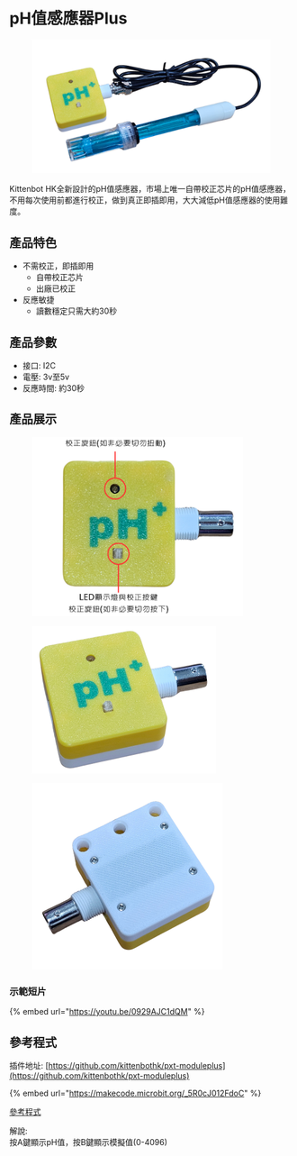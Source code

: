 # pH值感應器Plus

<figure><img src="../../.gitbook/assets/phplus1.png" alt=""><figcaption></figcaption></figure>

Kittenbot HK全新設計的pH值感應器，市場上唯一自帶校正芯片的pH值感應器，不用每次使用前都進行校正，做到真正即插即用，大大減低pH值感應器的使用難度。

## 產品特色

* 不需校正，即插即用
  * 自帶校正芯片
  * 出廠已校正
* 反應敏捷
  * 讀數穩定只需大約30秒

## 產品參數

* 接口: I2C
* 電壓: 3v至5v
* 反應時間: 約30秒

## 產品展示

<figure><img src="../../.gitbook/assets/phplus3.png" alt="" width="375"><figcaption></figcaption></figure>

<div><figure><img src="../../.gitbook/assets/phplus2.png" alt="" width="327"><figcaption></figcaption></figure> <figure><img src="../../.gitbook/assets/phplus4 (1).png" alt="" width="339"><figcaption></figcaption></figure></div>

### 示範短片

{% embed url="https://youtu.be/0929AJC1dQM" %}

## 參考程式

插件地址: [https://github.com/kittenbothk/pxt-moduleplus](https://github.com/kittenbothk/pxt-moduleplus)

{% embed url="https://makecode.microbit.org/_5R0cJ012FdoC" %}

[參考程式](https://makecode.microbit.org/_5R0cJ012FdoC)

解說:
\
按A鍵顯示pH值，按B鍵顯示模擬值(0-4096)

